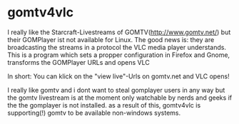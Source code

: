 gomtv4vlc
==========
I really like the Starcraft-Livestreams of GOMTV(http://www.gomtv.net/) but their GOMPlayer ist not available for Linux. The good news is: they are broadcasting the streams in a protocol the VLC media player understands. This is a program which sets a propper configuration in Firefox and Gnome, transforms the GOMPlayer URLs and opens VLC

In short: You can klick on the "view live"-Urls on gomtv.net and VLC opens!

I really like gomtv and i dont want to steal gomplayer users in any way but the gomtv livestream is at the moment only watchable by nerds and geeks if the the gomplayer is not installed. as a result of this, gomtv4vlc is supporting(!) gomtv to be available non-windows systems. 
